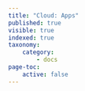 ```yaml
---
title: "Cloud: Apps"
published: true
visible: true
indexed: true
taxonomy:
    category:
        - docs
page-toc:
    active: false
---
```


<br>
<br>
<br>
<br>

